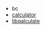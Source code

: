 - bc
- [calculator](https://github.com/microsoft/calculator)
- [libqalculate](https://github.com/Qalculate/libqalculate)

